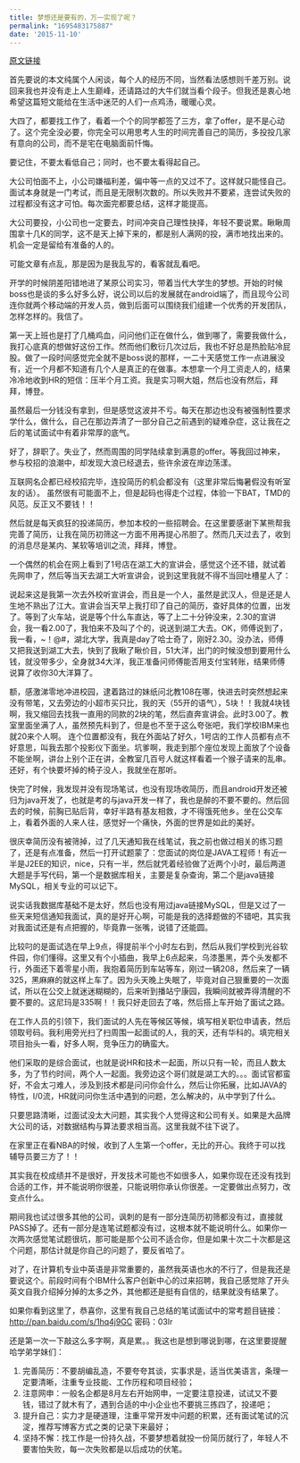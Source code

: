 ```yaml
---
title: 梦想还是要有的，万一实现了呢？
permalink: "1695483175887"
date: '2015-11-10'
---
```


[原文链接](https://user.qzone.qq.com/879309896/blog/1447168886)


首先要说的本文纯属个人闲谈，每个人的经历不同，当然看法感想则千差万别。说回来我也并没有走上人生巅峰，还请路过的大牛们就当看个段子。但我还是衷心地希望这篇短文能给在生活中迷茫的人们一点鸡汤，暖暖心灵。

大四了，都要找工作了，看着一个个的同学都签了三方，拿了offer，是不是心动了。这个完全没必要，你完全可以用思考人生的时间完善自己的简历，多投投几家有意向的公司，而不是宅在电脑面前忏悔。

要记住，不要太看低自己；同时，也不要太看得起自己。

大公司怕面不上，小公司嫌福利差，偏中等一点的又过不了。这样就只能怪自己。面试本身就是一门考试，而且是无限制次数的。所以失败并不要紧，连尝试失败的过程都没有这才可怕。每次面完都要总结，这样才能提高。

大公司要投，小公司也一定要去，时间冲突自己理性抉择，年轻不要说累。瞅瞅周围拿十几K的同学，这不是天上掉下来的，都是别人满网的投，满市地找出来的。机会一定是留给有准备的人的。

可能文章有点乱，那是因为是我乱写的，看客就乱看吧。

开学的时候阴差阳错地进了某原公司实习，带着当代大学生的梦想。开始的时候boss也是谈的多么好多么好，说公司以后的发展就在android端了，而且现今公司连你就两个移动端的开发人员，做到后面可以围绕我们组建一个优秀的开发团队，怎样怎样的。我信了。

第一天上班也是打了几桶鸡血，问问他们正在做什么，做到哪了，需要我做什么，我打心底真的想做好这份工作。然而他们敷衍几次过后，我也不好总是热脸贴冷屁股。做了一段时间感觉完全就不是boss说的那样，一二十天感觉工作一点进展没有，近一个月都不知道有几个人是真正的在做事。本想拿一个月工资走人的，结果冷冷地收到HR的短信：压半个月工资。我是实习啊大姐，然后也没有然后，拜拜，博登。

虽然最后一分钱没有拿到，但是感觉这波并不亏。每天在那边也没有被强制性要求学什么，做什么，自己在那边弄清了一部分自己之前遇到的疑难杂症，这让我在之后的笔试面试中有着非常厚的底气。

好了，辞职了。失业了，然而周围的同学陆续拿到满意的offer。等我回过神来，参与校招的浪潮中，却发现大浪已经退去，些许余波在岸边荡漾。

互联网名企都已经校招完毕，连投简历的机会都没有（这里非常后悔暑假没有听室友的话）。 虽然很有可能面不上，但是起码也得走个过程，体验一下BAT，TMD的风范。反正又不要钱！！

然后就是每天疯狂的投递简历，参加本校的一些招聘会。在这里要感谢下某熊帮我完善了简历，让我在简历初筛这一方面不用再提心吊胆了。然而几天过去了，收到的消息尽是某内、某软等培训之流，拜拜，博登。

一个偶然的机会在网上看到了1号店在湖工大的宣讲会，感觉这个还不错，就试着先网申了，然后等当天去湖工大听宣讲会，说到这里我就不得不当回吐槽星人了：

说起来这是我第一次去外校听宣讲会，而且是一个人，虽然是武汉人，但是还是人生地不熟出了江大。宣讲会当天早上我打印了自己的简历，查好具体的位置，出发了。等到了火车站，说是等个什么车直达，等了上二十分钟没来，2.30的宣讲会，我一看2.00了，我怕来不及叫了个的，说送到湖工大去。OK，师傅说到了，我一看，~！@#，湖北大学，我真是day了哈士奇了，刚好2.30。没办法，师傅又把我送到湖工大去，快到了我瞅了瞅价目，51大洋，出门的时候没想到要用什么钱，就没带多少，全身就34大洋，我正准备问师傅能否用支付宝转账，结果师傅说算了收你30大洋算了。 

额，感激涕零地冲进校园，逮着路过的妹纸问北教108在哪，快进去时突然想起来没有带笔，又去旁边的小超市买只比，我的天（55开的语气），5块！！我就4块钱啊，我又缩回去找我一直用的同款的2块的笔，然后直奔宣讲会。此时3.00了。教室里面坐满了人，虽然预先料到了，但是也不至于这么夸张吧，我们学校IBM来也就20来个人啊。 连个位置都没有，我在外面站了好久，1号店的工作人员都有点不好意思，叫我去那个投影仪下面坐。坑爹啊，我走到那个座位发现上面放了个设备不能坐啊，讲台上别个正在讲，全教室几百号人就这样看着一个猴子请来的乱串。还好，有个快要坏掉的椅子没人，我就坐在那听。

快完了时候，我发现并没有现场笔试，也没有现场收简历，而且android开发还被归为java开发了，也就是考的与java开发一样了，我也是醉的不要不要的。然后回去的时候，前胸已贴后背，幸好半路有基友相救，才不得饿死他乡。坐在公交车上，看着外面的人来人往，感觉好一个痛快，外面的世界是如此的美好。 

很庆幸简历没有被筛掉，过了几天通知我在线笔试，我之前也做过相关的练习题了，还是有点准备，然后一打开试题蒙了：您面试的岗位是JAVA工程师！有近一半是J2EE的知识，nice，只有一半，然后就凭着经验做了近两个小时，最后两道大题是手写代码，第一个是数据库相关，主要是复杂查询，第二个是java链接MySQL，相关专业的可以记下。

说实话我数据库基础不是太好，然后也没有用过java链接MySQL，但是又过了一些天来短信通知我面试，真的是好开心啊，可能是我的选择题做的不错吧，其实我对我面试还是有点把握的，毕竟靠一张嘴，说错了还能圆。

比较叼的是面试选在早上9点，得提前半个小时左右到，然后从我们学校到光谷软件园，你们懂得。这里又有个小插曲，我早上6点起来，乌漆墨黑，弄个头发都不行，外面还下着零星小雨，我抱着简历到车站等车，刚过一辆208，然后来了一辆325，黑麻麻的就这样上车了。因为头天晚上失眠了，毕竟对自己狠重要的一次面试，所以在公交上就迷迷糊糊的，后来听到播站宁康园，我瞬间就被弄得清醒的不要不要的。这尼玛是335啊！！我只好走回去了咯，然后搭上车开始了面试之路。 

在工作人员的引领下，我们面试的人先在等候区等候，填写相关职位申请表，然后领取号码。我利用旁光扫了扫周围一起面试的人，我的天，还有华科的。填完相关项目抬头一看，好多人啊，竞争压力的确蛮大。

他们采取的是综合面试，也就是说HR和技术一起面，所以只有一轮，而且人数太多，为了节约时间，两个人一起面。我旁边这个哥们就是湖工大的。。。面试官都蛮好，不会太刁难人，涉及到技术都是问问你会什么，然后让你拓展，比如JAVA的特性，I/0流，HR就问问你生活中遇到的问题，怎么解决的，从中学到了什么。

只要思路清晰，过面试没太大问题，其实我个人觉得这和公司有关。如果是大品牌大公司的话，对数据结构与算法要求相当高。这里我就不往下说了。

在家里正在看NBA的时候，收到了人生第一个offer，无比的开心。我终于可以找辅导员要三方了！！

其实我在校成绩并不是很好，开发技术可能也不如很多人，如果你现在还没有找到合适的工作，并不能说明你很差，只能说明你承认你很差。一定要做出点努力，改变点什么。

期间我也试过很多其他的公司，讽刺的是有一部分连简历初筛都没有过，直接就PASS掉了。还有一部分是连笔试题都没有过，这根本就不能说明什么。如果你一次两次感觉笔试题很坑，那可能是那个公司不适合你，但是如果十次二十次都是这个问题，那估计就是你自己的问题了，要反省哈了。

 对了，在计算机专业中英语是非常重要的，虽然我英语也水的不行了，但是我还是要说这个。前段时间有个IBM什么客户创新中心的过来招聘，我自己感觉除了开头英文自我介绍掉分掉的太多之外，其他都还是挺有自信的，结果就没有结果了。 

如果你看到这里了，恭喜你，这里有我自己总结的笔试面试中的常考题目链接：http://pan.baidu.com/s/1hq4j9GC 密码：03lr

还是第一次一下敲这么多字啊，真是累。。我这也是想到哪说到哪，在这里要提醒哈学弟学妹们：
1. 完善简历：不要胡编乱造，不要夸夸其谈，实事求是，适当优美语言，条理一定要清晰，注重专业技能、工作历程和项目经验；
2. 注意网申：一般名企都是8月左右开始网申，一定要注意投递，试试又不要钱，错过了就木有了，遇到合适的中小企业也不要挑三拣四了，投递吧；
3. 提升自己：实力才是硬道理，注重平常开发中问题的积累，还有面试笔试的沉淀，推荐写博客方式之类的记录下来最好； 
4. 坚持不懈：找工作是一份持久战，不要梦想着就投一份简历就行了，年轻人不要害怕失败，每一次失败都是以后成功的伏笔。 
